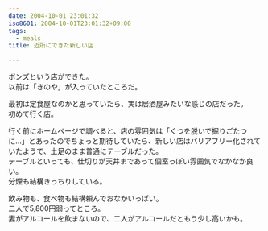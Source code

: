 ```yaml
---
date: 2004-10-01 23:01:32
iso8601: 2004-10-01T23:01:32+09:00
tags:
  - meals
title: 近所にできた新しい店

---
```


<div class="entry-body">
  <p><a href="http://www.friendly-co.com/bonds/">ボンズ</a>という店ができた。<br />
    以前は「きのや」が入っていたところだ。</p>

  <p>最初は定食屋なのかと思っていたら、実は居酒屋みたいな感じの店だった。<br />
    初めて行く店。</p>

  <p>行く前にホームページで調べると、店の雰囲気は「くつを脱いで掘りごたつに…」とあったのでちょっと期待していたら、新しい店はバリアフリー化されていたようで、土足のまま普通にテーブルだった。<br />
    テーブルといっても、仕切りが天井まであって個室っぽい雰囲気でなかなか良い。<br />
    分煙も結構きっちりしている。</p>

  <p>飲み物も、食べ物も結構頼んでおなかいっぱい。<br />
    二人で5,800円弱ってところ。<br />
    妻がアルコールを飲まないので、二人がアルコールだともう少し高いかも。</p>
</div>
